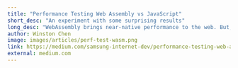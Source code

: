```yaml
---
title: "Performance Testing Web Assembly vs JavaScript"
short_desc: "An experiment with some surprising results"
long_desc: "WebAssembly brings near-native performance to the web. But, how much faster is WebAssembly compared to JavaScript?"
author: Winston Chen
image: images/articles/perf-test-wasm.png
link: https://medium.com/samsung-internet-dev/performance-testing-web-assembly-vs-javascript-e07506fd5875
external: medium.com
---
```


